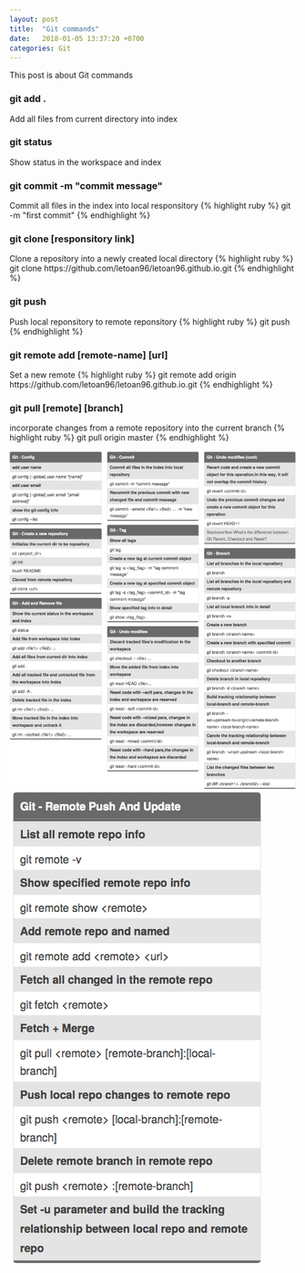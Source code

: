 ```yaml
---
layout: post
title:  "Git commands"
date:   2018-01-05 13:37:20 +0700
categories: Git
---
```

This post is about Git commands
<h3>git add .</h3> Add all files from current directory into index
<h3>git status</h3> Show status in the workspace and index
<h3>git commit -m "commit message"</h3> Commit all files in the index into local responsitory
{% highlight ruby %}
git -m "first commit"
{% endhighlight %}
<h3>git clone [responsitory link] </h3> Clone a repository into a newly created local directory 
{% highlight ruby %}
git clone https://github.com/letoan96/letoan96.github.io.git
{% endhighlight %}
<h3>git push</h3> Push local reponsitory to remote reponsitory
{% highlight ruby %}
git push
{% endhighlight %}
<h3>git remote add [remote-name] [url]</h3> Set a new remote
{% highlight ruby %}
git remote add origin https://github.com/letoan96/letoan96.github.io.git
{% endhighlight %}
<h3>git pull [remote] [branch]</h3> incorporate changes from a remote repository into the current branch
{% highlight ruby %}
git pull origin master
{% endhighlight %}


![image tooltip here](/Git_command_cheatography.png)
![image tooltip here](/Git_command_cheatography_2.png)



[jekyll-docs]: https://jekyllrb.com/docs/home
[jekyll-gh]:   https://github.com/jekyll/jekyll
[jekyll-talk]: https://talk.jekyllrb.com/
